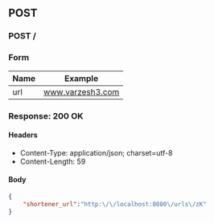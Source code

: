 ## POST

### POST /

### Form

Name | Example
--- | ---
url | www.varzesh3.com

### Response: 200 OK

#### Headers

* Content-Type: application/json; charset=utf-8
* Content-Length: 59

#### Body

```json
{
    "shortener_url":"http:\/\/localhost:8080\/urls\/zK"
}
```


